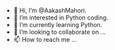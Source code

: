 - 👋 Hi, I’m @AakashMahori.
- 👀 I’m interested in Python coding.
- 🌱 I’m currently learning Python.
- 💞️ I’m looking to collaborate on ...
- 📫 How to reach me ...

<!---
AakashMahori/AakashMahori is a ✨ special ✨ repository because its `README.md` (this file) appears on your GitHub profile.
You can click the Preview link to take a look at your changes.
--->
